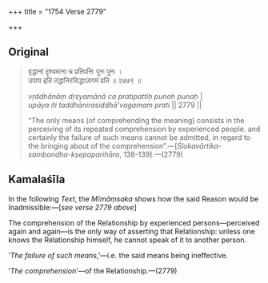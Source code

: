 +++
title = "1754 Verse 2779"

+++
## Original 
>
> वृद्धानां दृश्यमाना च प्रतिपत्तिः पुनः पुनः ।  
> उपाय इति तद्धानिरसिद्धाऽवगमं प्रति ॥ २७७९ ॥ 
>
> *vṛddhānāṃ dṛśyamānā ca pratipattiḥ punaḥ punaḥ* \|  
> *upāya iti taddhānirasiddhā'vagamaṃ prati* \|\| 2779 \|\| 
>
> “The only means (of comprehending the meaning) consists in the perceiving of its repeated comprehension by experienced people. and certainly the failure of such means cannot be admitted, in regard to the bringing about of the comprehension”.—[*Ślokavārtika-sambandha-kṣepaparihāra*, 138-139].—(2779)



## Kamalaśīla

In the following *Text*, the *Mīmāṃsaka* shows how the said Reason would be Inadmissible:—[*see verse 2779 above*]

The comprehension of the Relationship by experienced persons—perceived again and again—is the only way of asserting that Relationship: unless one knows the Relationship himself, he cannot speak of it to another person.

‘*The failure of such means*,’—i.e. the said means being ineffective.

‘*The comprehension*’—of the Relationship.—(2779)


